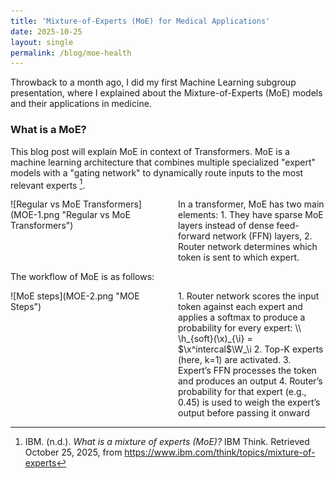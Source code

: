 ```yaml
---
title: 'Mixture-of-Experts (MoE) for Medical Applications'
date: 2025-10-25
layout: single
permalink: /blog/moe-health
---
```

Throwback to a month ago, I did my first Machine Learning subgroup presentation, where I explained about the Mixture-of-Experts (MoE) models and their applications in medicine. 

### What is a MoE?
This blog post will explain MoE in context of Transformers. MoE is a machine learning architecture that combines multiple specialized "expert" models with a "gating network" to dynamically route inputs to the most relevant experts [^1]. 

<div style="display: flex;">
  <div style="flex: 1; padding-right: 16px;">
    ![Regular vs MoE Transformers](MOE-1.png "Regular vs MoE Transformers")

  </div>
  <div style="flex: 1; padding-left: 16px;">
    In a transformer, MoE has two main elements: 
    1. They have sparse MoE layers instead of dense feed-forward network (FFN) layers,
    2. Router network determines which token is sent to which expert.
  </div>
</div>

The workflow of MoE is as follows:

<div style="display: flex;">
  <div style="flex: 1; padding-right: 16px;">
    ![MoE steps](MOE-2.png "MOE Steps")

  </div>
  <div style="flex: 1; padding-left: 16px;">
    1. Router network scores the input token against each expert and applies a softmax to produce a probability for every expert: \\
    \h_{soft}(\x)_{\i} = $\x^intercal$\W_\i
    2. Top-K experts (here, k=1) are activated.
    3. Expert’s FFN processes the token and produces an output
    4. Router’s probability for that expert (e.g., 0.45) is used to weigh the expert’s output before passing it onward
  </div>
</div>

[^1]: IBM. (n.d.). *What is a mixture of experts (MoE)?* IBM Think. Retrieved October 25, 2025, from https://www.ibm.com/think/topics/mixture-of-experts
